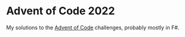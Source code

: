 # Advent of Code 2022

My solutions to the [Advent of Code](https://adventofcode.com/2022) challenges, probably mostly in F#.
